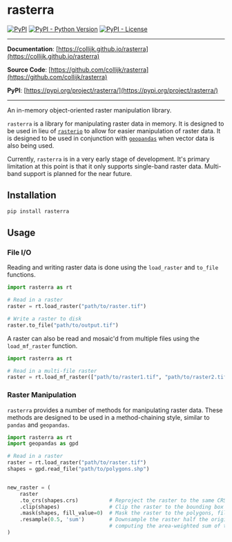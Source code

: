 # rasterra

[![PyPI](https://img.shields.io/pypi/v/rasterra?style=flat-square)](https://pypi.python.org/pypi/rasterra/)
[![PyPI - Python Version](https://img.shields.io/pypi/pyversions/rasterra?style=flat-square)](https://pypi.python.org/pypi/rasterra/)
[![PyPI - License](https://img.shields.io/pypi/l/rasterra?style=flat-square)](https://pypi.python.org/pypi/rasterra/)

---

**Documentation**: [https://collijk.github.io/rasterra](https://collijk.github.io/rasterra)

**Source Code**: [https://github.com/collijk/rasterra](https://github.com/collijk/rasterra)

**PyPI**: [https://pypi.org/project/rasterra/](https://pypi.org/project/rasterra/)

---

An in-memory object-oriented raster manipulation library.

`rasterra` is a library for manipulating raster data in memory. It is designed to be
used in lieu of [`rasterio`](https://rasterio.readthedocs.io/en/latest/) to allow for
easier manipulation of raster data. It is designed to be used in conjunction with
[`geopandas`](https://geopandas.org/) when vector data is also being used.

Currently, `rasterra` is in a very early stage of development. It's primary limitation
at this point is that it only supports single-band raster data. Multi-band support is
planned for the near future.

## Installation

```sh
pip install rasterra
```

## Usage

### File I/O

Reading and writing raster data is done using the `load_raster` and `to_file` functions.

```python
import rasterra as rt

# Read in a raster
raster = rt.load_raster("path/to/raster.tif")

# Write a raster to disk
raster.to_file("path/to/output.tif")

```

A raster can also be read and mosaic'd from multiple files using the `load_mf_raster`
function.

```python
import rasterra as rt

# Read in a multi-file raster
raster = rt.load_mf_raster(["path/to/raster1.tif", "path/to/raster2.tif"])

```

### Raster Manipulation

`rasterra` provides a number of methods for manipulating raster data. These methods
are designed to be used in a method-chaining style, similar to `pandas` and `geopandas`.

```python
import rasterra as rt
import geopandas as gpd

# Read in a raster
raster = rt.load_raster("path/to/raster.tif")
shapes = gpd.read_file("path/to/polygons.shp")


new_raster = (
    raster
    .to_crs(shapes.crs)          # Reproject the raster to the same CRS as the polygons
    .clip(shapes)                # Clip the raster to the bounding box of the polygons
    .mask(shapes, fill_value=0)  # Mask the raster to the polygons, filling in areas outside the polygons with 0
    .resample(0.5, 'sum')        # Downsample the raster half the original resolution,
                                 # computing the area-weighted sum of the contributing pixels
)

```
